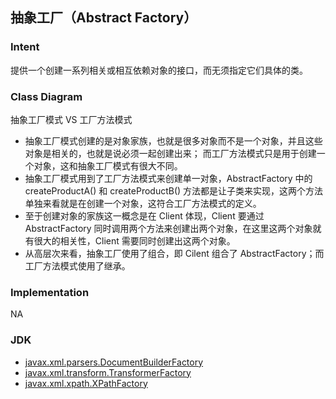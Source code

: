 ## 抽象工厂（Abstract Factory）

### Intent

提供一个创建一系列相关或相互依赖对象的接口，而无须指定它们具体的类。

### Class Diagram
抽象工厂模式 VS 工厂方法模式
- 抽象工厂模式创建的是对象家族，也就是很多对象而不是一个对象，并且这些对象是相关的，也就是说必须一起创建出来；
而工厂方法模式只是用于创建一个对象，这和抽象工厂模式有很大不同。
- 抽象工厂模式用到了工厂方法模式来创建单一对象，AbstractFactory 中的 createProductA() 和 createProductB() 方法都是让子类来实现，这两个方法单独来看就是在创建一个对象，这符合工厂方法模式的定义。
- 至于创建对象的家族这一概念是在 Client 体现，Client 要通过 AbstractFactory 同时调用两个方法来创建出两个对象，在这里这两个对象就有很大的相关性，Client 需要同时创建出这两个对象。
- 从高层次来看，抽象工厂使用了组合，即 Cilent 组合了 AbstractFactory；而工厂方法模式使用了继承。

### Implementation

NA

### JDK

- [javax.xml.parsers.DocumentBuilderFactory](http://docs.oracle.com/javase/8/docs/api/javax/xml/parsers/DocumentBuilderFactory.html)
- [javax.xml.transform.TransformerFactory](http://docs.oracle.com/javase/8/docs/api/javax/xml/transform/TransformerFactory.html#newInstance--)
- [javax.xml.xpath.XPathFactory](http://docs.oracle.com/javase/8/docs/api/javax/xml/xpath/XPathFactory.html#newInstance--)

